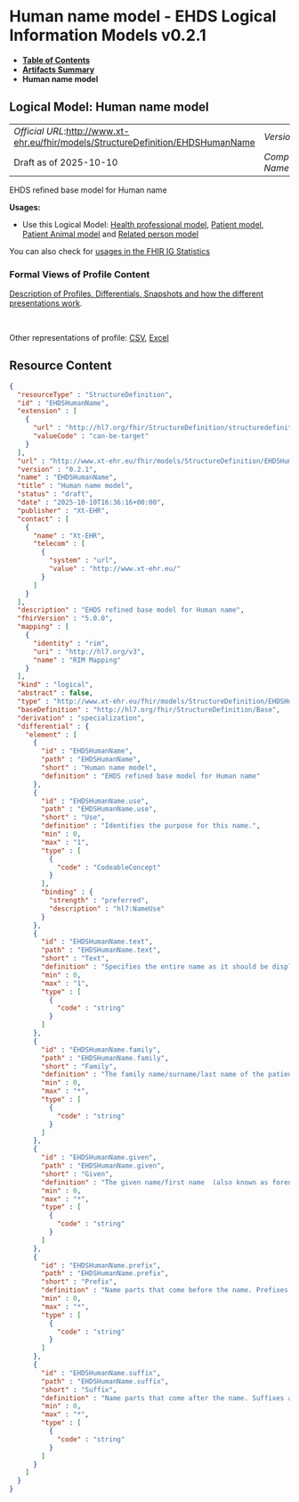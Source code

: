 # Human name model - EHDS Logical Information Models v0.2.1

* [**Table of Contents**](toc.md)
* [**Artifacts Summary**](artifacts.md)
* **Human name model**

## Logical Model: Human name model 

| | |
| :--- | :--- |
| *Official URL*:http://www.xt-ehr.eu/fhir/models/StructureDefinition/EHDSHumanName | *Version*:0.2.1 |
| Draft as of 2025-10-10 | *Computable Name*:EHDSHumanName |

 
EHDS refined base model for Human name 

**Usages:**

* Use this Logical Model: [Health professional model](StructureDefinition-EHDSHealthProfessional.md), [Patient model](StructureDefinition-EHDSPatient.md), [Patient Animal model](StructureDefinition-EHDSPatientAnimal.md) and [Related person model](StructureDefinition-EHDSRelatedPerson.md)

You can also check for [usages in the FHIR IG Statistics](https://packages2.fhir.org/xig/xtehr.eu.ehds.models|current/StructureDefinition/EHDSHumanName)

### Formal Views of Profile Content

 [Description of Profiles, Differentials, Snapshots and how the different presentations work](http://build.fhir.org/ig/FHIR/ig-guidance/readingIgs.html#structure-definitions). 

 

Other representations of profile: [CSV](StructureDefinition-EHDSHumanName.csv), [Excel](StructureDefinition-EHDSHumanName.xlsx) 



## Resource Content

```json
{
  "resourceType" : "StructureDefinition",
  "id" : "EHDSHumanName",
  "extension" : [
    {
      "url" : "http://hl7.org/fhir/StructureDefinition/structuredefinition-type-characteristics",
      "valueCode" : "can-be-target"
    }
  ],
  "url" : "http://www.xt-ehr.eu/fhir/models/StructureDefinition/EHDSHumanName",
  "version" : "0.2.1",
  "name" : "EHDSHumanName",
  "title" : "Human name model",
  "status" : "draft",
  "date" : "2025-10-10T16:36:16+00:00",
  "publisher" : "Xt-EHR",
  "contact" : [
    {
      "name" : "Xt-EHR",
      "telecom" : [
        {
          "system" : "url",
          "value" : "http://www.xt-ehr.eu/"
        }
      ]
    }
  ],
  "description" : "EHDS refined base model for Human name",
  "fhirVersion" : "5.0.0",
  "mapping" : [
    {
      "identity" : "rim",
      "uri" : "http://hl7.org/v3",
      "name" : "RIM Mapping"
    }
  ],
  "kind" : "logical",
  "abstract" : false,
  "type" : "http://www.xt-ehr.eu/fhir/models/StructureDefinition/EHDSHumanName",
  "baseDefinition" : "http://hl7.org/fhir/StructureDefinition/Base",
  "derivation" : "specialization",
  "differential" : {
    "element" : [
      {
        "id" : "EHDSHumanName",
        "path" : "EHDSHumanName",
        "short" : "Human name model",
        "definition" : "EHDS refined base model for Human name"
      },
      {
        "id" : "EHDSHumanName.use",
        "path" : "EHDSHumanName.use",
        "short" : "Use",
        "definition" : "Identifies the purpose for this name.",
        "min" : 0,
        "max" : "1",
        "type" : [
          {
            "code" : "CodeableConcept"
          }
        ],
        "binding" : {
          "strength" : "preferred",
          "description" : "hl7:NameUse"
        }
      },
      {
        "id" : "EHDSHumanName.text",
        "path" : "EHDSHumanName.text",
        "short" : "Text",
        "definition" : "Specifies the entire name as it should be displayed e.g. on an application UI. This may be provided instead of or as well as the specific parts.",
        "min" : 0,
        "max" : "1",
        "type" : [
          {
            "code" : "string"
          }
        ]
      },
      {
        "id" : "EHDSHumanName.family",
        "path" : "EHDSHumanName.family",
        "short" : "Family",
        "definition" : "The family name/surname/last name of the patient. This field can contain more than one  element or multiple fields could be present.",
        "min" : 0,
        "max" : "*",
        "type" : [
          {
            "code" : "string"
          }
        ]
      },
      {
        "id" : "EHDSHumanName.given",
        "path" : "EHDSHumanName.given",
        "short" : "Given",
        "definition" : "The given name/first name  (also known as forename or first name).",
        "min" : 0,
        "max" : "*",
        "type" : [
          {
            "code" : "string"
          }
        ]
      },
      {
        "id" : "EHDSHumanName.prefix",
        "path" : "EHDSHumanName.prefix",
        "short" : "Prefix",
        "definition" : "Name parts that come before the name. Prefixes appear in the correct order for presenting the name.",
        "min" : 0,
        "max" : "*",
        "type" : [
          {
            "code" : "string"
          }
        ]
      },
      {
        "id" : "EHDSHumanName.suffix",
        "path" : "EHDSHumanName.suffix",
        "short" : "Suffix",
        "definition" : "Name parts that come after the name. Suffixes appear in the correct order for presenting the name.",
        "min" : 0,
        "max" : "*",
        "type" : [
          {
            "code" : "string"
          }
        ]
      }
    ]
  }
}

```
